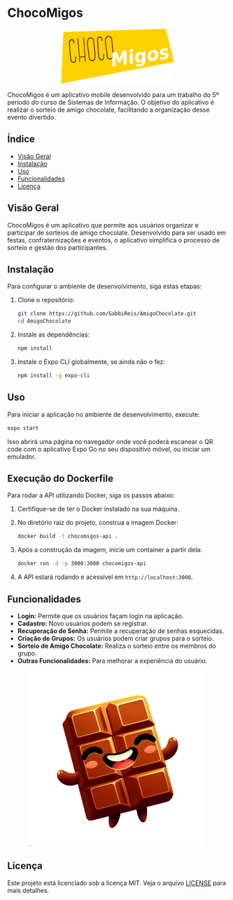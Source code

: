 
# ChocoMigos 

<div align="center">
    
![logo-chocomigos](https://github.com/GabbiReis/AmigoChocolate/blob/main/assets/images/Logo1.png)

</div>

ChocoMigos é um aplicativo mobile desenvolvido para um trabalho do 5º período do curso de Sistemas de Informação. O objetivo do aplicativo é realizar o sorteio de amigo chocolate, facilitando a organização desse evento divertido.

## Índice

- [Visão Geral](#visão-geral)
- [Instalação](#instalação)
- [Uso](#uso)
- [Funcionalidades](#funcionalidades)
- [Licença](#licença)

## Visão Geral

ChocoMigos é um aplicativo que permite aos usuários organizar e participar de sorteios de amigo chocolate. Desenvolvido para ser usado em festas, confraternizações e eventos, o aplicativo simplifica o processo de sorteio e gestão dos participantes.

## Instalação

Para configurar o ambiente de desenvolvimento, siga estas etapas:

1. Clone o repositório:
    ```bash
    git clone https://github.com/GabbiReis/AmigoChocolate.git
    cd AmigoChocolate
    ```

2. Instale as dependências:
    ```bash
    npm install
    ```

3. Instale o Expo CLI globalmente, se ainda não o fez:
    ```bash
    npm install -g expo-cli
    ```

## Uso

Para iniciar a aplicação no ambiente de desenvolvimento, execute:

```bash
expo start
```

Isso abrirá uma página no navegador onde você poderá escanear o QR code com o aplicativo Expo Go no seu dispositivo móvel, ou iniciar um emulador.

## Execução do Dockerfile

Para rodar a API utilizando Docker, siga os passos abaixo:

1. Certifique-se de ter o Docker instalado na sua máquina.

2. No diretório raiz do projeto, construa a imagem Docker:
    ```bash
    docker build -t chocomigos-api .
    ```

3. Após a construção da imagem, inicie um container a partir dela:
    ```bash
    docker run -d -p 3000:3000 chocomigos-api
    ```

4. A API estará rodando e acessível em `http://localhost:3000`.

## Funcionalidades

- **Login:** Permite que os usuários façam login na aplicação.
- **Cadastro:** Novo usuários podem se registrar.
- **Recuperação de Senha:** Permite a recuperação de senhas esquecidas.
- **Criação de Grupos:** Os usuários podem criar grupos para o sorteio.
- **Sorteio de Amigo Chocolate:** Realiza o sorteio entre os membros do grupo.
- **Outras Funcionalidades:** Para melhorar a experiência do usuário.
  
<div align="center">
    
  ![icon-chocomigos](https://github.com/GabbiReis/AmigoChocolate/blob/main/assets/images/Icon.svg)
  
</div>

## Licença

Este projeto está licenciado sob a licença MIT. Veja o arquivo [LICENSE](LICENSE) para mais detalhes.
